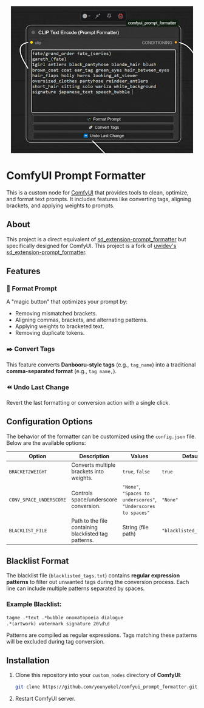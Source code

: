 <div align="center">
  <img src="/assets/demo.gif" alt="Demonstration" width="480">
</div>

# ComfyUI Prompt Formatter

This is a custom node for [ComfyUI](https://github.com/comfyanonymous/ComfyUI) that provides tools to clean, optimize, and format text prompts. It includes features like converting tags, aligning brackets, and applying weights to prompts.

## About

This project is a direct equivalent of [sd_extension-prompt_formatter](https://github.com/younyokel/sd_extension-prompt_formatter) but specifically designed for ComfyUI. This project is a fork of [uwidev's sd_extension-prompt_formatter](https://github.com/uwidev/sd_extension-prompt_formatter).

## Features

### 💫 Format Prompt
A "magic button" that optimizes your prompt by:
- Removing mismatched brackets.
- Aligning commas, brackets, and alternating patterns.
- Applying weights to bracketed text.
- Removing duplicate tokens.

### ✒️ Convert Tags
This feature converts **Danbooru-style tags** (e.g., `tag_name`) into a traditional **comma-separated format** (e.g., `tag name,`).

### ⏪ Undo Last Change
Revert the last formatting or conversion action with a single click.

## Configuration Options

The behavior of the formatter can be customized using the `config.json` file. Below are the available options:

| **Option**              | **Description**                                                                 | **Values**                     | **Default**          |
|--------------------------|---------------------------------------------------------------------------------|--------------------------------|----------------------|
| `BRACKET2WEIGHT`         | Converts multiple brackets into weights.                                        | `true`, `false`                | `true`               |
| `CONV_SPACE_UNDERSCORE`  | Controls space/underscore conversion.                                           | `"None"`, `"Spaces to underscores"`, `"Underscores to spaces"` | `"None"` |
| `BLACKLIST_FILE`         | Path to the file containing blacklisted tag patterns.                           | String (file path)             | `"blacklisted_tags.txt"` |

## Blacklist Format

The blacklist file (`blacklisted_tags.txt`) contains **regular expression patterns** to filter out unwanted tags during the conversion process. Each line can include multiple patterns separated by spaces.

### Example Blacklist:
```
tagme .*text .*bubble onomatopoeia dialogue
.*(artwork) watermark signature 20\d\d
```

Patterns are compiled as regular expressions. Tags matching these patterns will be excluded during tag conversion.

## Installation

1. Clone this repository into your `custom_nodes` directory of **ComfyUI**:
   ```bash
   git clone https://github.com/younyokel/comfyui_prompt_formatter.git
   ```

2. Restart ComfyUI server.